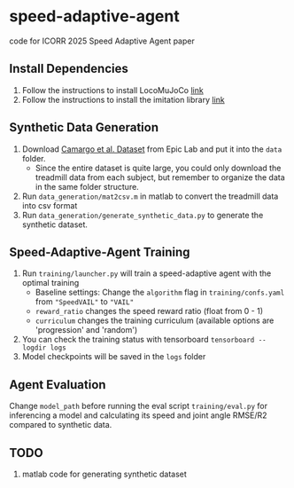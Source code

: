 # speed-adaptive-agent
code for ICORR 2025 Speed Adaptive Agent paper

## Install Dependencies
1. Follow the instructions to install LocoMuJoCo [link](https://github.com/robfiras/loco-mujoco)
2. Follow the instructions to install the imitation library [link](https://github.com/robfiras/ls-iq)
## Synthetic Data Generation
1. Download [Camargo et al. Dataset](https://www.epic.gatech.edu/opensource-biomechanics-camargo-et-al/) from Epic Lab and put it into the `data` folder.
     * Since the entire dataset is quite large, you could only download the treadmill data from each subject, but remember to organize the data in the same folder structure.
2. Run `data_generation/mat2csv.m` in matlab to convert the treadmill data into csv format
3. Run `data_generation/generate_synthetic_data.py` to generate the synthetic dataset.
## Speed-Adaptive-Agent Training
1. Run `training/launcher.py` will train a speed-adaptive agent with the optimal training
     * Baseline settings: Change the `algorithm` flag in `training/confs.yaml` from `"SpeedVAIL"` to `"VAIL"`
     * `reward_ratio` changes the speed reward ratio (float from 0 - 1)
     * `curriculum` changes the training curriculum (available options are 'progression' and 'random') 
2. You can check the training status with tensorboard `tensorboard --logdir logs`
3. Model checkpoints will be saved in the `logs` folder
## Agent Evaluation
Change `model_path` before running the eval script `training/eval.py` for inferencing a model and calculating its speed and joint angle RMSE/R2 compared to synthetic data.


## TODO
1. matlab code for generating synthetic dataset